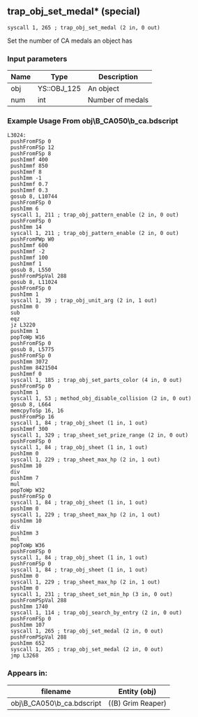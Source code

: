 ## trap_obj_set_medal* (special)

`syscall 1, 265 ; trap_obj_set_medal (2 in, 0 out)`

Set the number of CA medals an object has

### Input parameters
| Name | Type | Description
|------|------|------------
| obj   | YS::OBJ_125   | An object
| num   | int   | Number of medals


### Example Usage From obj\B_CA050\b_ca.bdscript
```plaintext
L3024:
 pushFromFSp 0
 pushFromFSp 12
 pushFromFSp 8
 pushImmf 400
 pushImmf 850
 pushImmf 8
 pushImm -1
 pushImmf 0.7
 pushImmf 0.3
 gosub 8, L10744
 pushFromFSp 0
 pushImm 6
 syscall 1, 211 ; trap_obj_pattern_enable (2 in, 0 out)
 pushFromFSp 0
 pushImm 14
 syscall 1, 211 ; trap_obj_pattern_enable (2 in, 0 out)
 pushFromPWp W0
 pushImmf 600
 pushImmf -2
 pushImmf 100
 pushImmf 1
 gosub 8, L550
 pushFromPSpVal 288
 gosub 8, L11024
 pushFromFSp 0
 pushImm 1
 syscall 1, 39 ; trap_obj_unit_arg (2 in, 1 out)
 pushImm 0
 sub 
 eqz 
 jz L3220
 pushImm 1
 popToWp W16
 pushFromFSp 0
 gosub 8, L5775
 pushFromFSp 0
 pushImm 3072
 pushImm 8421504
 pushImmf 0
 syscall 1, 185 ; trap_obj_set_parts_color (4 in, 0 out)
 pushFromFSp 0
 pushImm 1
 syscall 1, 53 ; method_obj_disable_collision (2 in, 0 out)
 gosub 8, L664
 memcpyToSp 16, 16
 pushFromPSp 16
 syscall 1, 84 ; trap_obj_sheet (1 in, 1 out)
 pushImmf 300
 syscall 1, 329 ; trap_sheet_set_prize_range (2 in, 0 out)
 pushFromFSp 0
 syscall 1, 84 ; trap_obj_sheet (1 in, 1 out)
 pushImm 0
 syscall 1, 229 ; trap_sheet_max_hp (2 in, 1 out)
 pushImm 10
 div 
 pushImm 7
 mul 
 popToWp W32
 pushFromFSp 0
 syscall 1, 84 ; trap_obj_sheet (1 in, 1 out)
 pushImm 0
 syscall 1, 229 ; trap_sheet_max_hp (2 in, 1 out)
 pushImm 10
 div 
 pushImm 3
 mul 
 popToWp W36
 pushFromFSp 0
 syscall 1, 84 ; trap_obj_sheet (1 in, 1 out)
 pushFromFSp 0
 syscall 1, 84 ; trap_obj_sheet (1 in, 1 out)
 pushImm 0
 syscall 1, 229 ; trap_sheet_max_hp (2 in, 1 out)
 pushImm 0
 syscall 1, 231 ; trap_sheet_set_min_hp (3 in, 0 out)
 pushFromPSpVal 288
 pushImm 1740
 syscall 1, 114 ; trap_obj_search_by_entry (2 in, 0 out)
 pushFromFSp 0
 pushImm 107
 syscall 1, 265 ; trap_obj_set_medal (2 in, 0 out)
 pushFromPSpVal 288
 pushImm 652
 syscall 1, 265 ; trap_obj_set_medal (2 in, 0 out)
 jmp L3268
```


### Appears in:
| filename | Entity (obj)
|----------|-------------
| obj\B_CA050\b_ca.bdscript       | ((B) Grim Reaper)          



